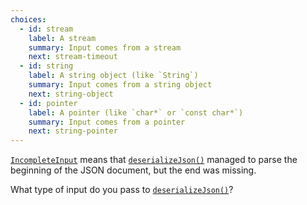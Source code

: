 ```yaml
---
choices:
  - id: stream
    label: A stream
    summary: Input comes from a stream
    next: stream-timeout
  - id: string
    label: A string object (like `String`)
    summary: Input comes from a string object
    next: string-object
  - id: pointer
    label: A pointer (like `char*` or `const char*`)
    summary: Input comes from a pointer
    next: string-pointer
---
```


[`IncompleteInput`](/v6/api/misc/deserializationerror/#incompleteinput) means that [`deserializeJson()`](/v6/api/json/deserializejson/) managed to parse the beginning of the JSON document, but the end was missing.

What type of input do you pass to [`deserializeJson()`](/v6/api/json/deserializejson/)?